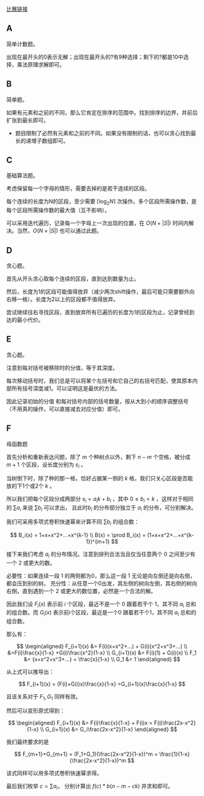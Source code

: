 [比赛链接](https://codeforces.com/contest/1821)

## A

简单计数题。

出现在最开头的0表示无解；出现在最开头的?有9种选择；剩下的?都是10中选择，乘法原理求解即可。

## B

简单题。

如果有元素和之前的不同，那么它肯定在排序的范围中。找到排序的边界，并前后扩张到最长即可。

* 题目限制了必然有元素和之前的不同。如果没有限制的话，也可以贪心找到最长的递增子数组即可。

## C

基础算法题。

考虑保留每一个字母的情形，需要去掉的是若干连续的区段。

每个连续的长度为N的区段，至少需要 $\lceil\log_2{N}\rceil$ 次操作。多个区段所需操作数，是每个区段所需操作数的最大值（互不影响）。

可以采用迭代遍历，记录每一个字母上一次出现的位置，在 $O(N+|S|)$ 时间内解决。当然，$O(N\times|S|)$  也可以通过此题。

## D

贪心题。

首先从开头贪心取每个连续的区段，直到达到数量为止。

然后，长度为1的区段可能值得放弃（减少两次shift操作，最后可能只需要额外向右移一格）。长度为2以上的区段都不值得放弃。

尝试继续往右寻找区段，直到放弃所有已遍历的长度为1的区段为止，记录曾经到达的最小代价。

## E

贪心题。

注意到每对括号被移除时的分值，等于其深度。

每次移动括号时，我们总是可以将某个左括号和它自己的右括号匹配，使其原本内部所有括号深度减1。可以证明这是最优的方法。

因此记录初始的分值 和每对括号内部的括号数量，按从大到小的顺序调整括号（不用真的操作，可以直接减去对应分值）即可。

## F

母函数题

首先分析和重新表达问题，除了 $m$ 个种树点以外，剩下 $n-m$ 个空格，被分成 $m+1$ 个区段，设长度分别为 $s_i$ 。

当树倒下时，除了种的那一格，恰好占据某一侧的 $k$ 格，我们只关心区段是否能放的下1个或2个 $k$ 。

所以我们把每个区段分成两部分 $s_i=a_ik+b_i$ ，其中 $0\le b_i \lt k$ ，这样对于相同的 $\sum{a_i}$ 来说 $\sum{b_i}$ 可以求出， 且此时$b_i$ 的分布部分独立于 $a_i$ 的分布，可分别解决。

我们可采用多项式卷积快速幂来计算不同 $\sum{b_i}$ 的组合数：

$$
B_i(x) = 1+x+x^2+...+x^{k-1} \\
B(x) = \prod B_i(x) = (1+x+x^2+...+x^{k-1})^{m+1}
$$

接下来我们考虑 $a_i$ 的分布情况。注意到排列合法当且仅当任意两个 $0$ 之间至少有一个 $2$ 或更大的数。

必要性：如果连续一段 $1$ 的两侧都为0，那么这一段 $1$ 无论是向左倒还是向右倒，都会压到别的树。
充分性：从任意一个0出发，其左侧的树向左倒，其右侧的树向右倒，直到遇到一个 $2$ 或更大的数位置，必然是一个合法的解。

因此我们设 $F_i(x)$ 表示前 $i$ 个区段，最近不是一个 0 跟着若干个 1，其不同 $a_i$ 总和的组合数。而 $G_i(x)$  表示前i个区段，最近是一个0 跟着若干个1，其不同 $a_i$ 总和的组合数。

那么有：

$$
\begin{aligned}
F_{i+1}(x) &= F(i)(x+x^2+...) + G(i)(x^2+x^3+...) \\
&=F(i)\frac{x}{1-x} +G(i)\frac{x^2}{1-x} \\
G_{i+1}(x) &= F(i)(1) + G(i)(x) \\
F_1 &= {x+x^2+x^3+...} = \frac{x}{1-x} \\
G_1 &= 1
\end{aligned}
$$

从上式可以推导出：

$$
F_{i+1}(x) = (F(i)+G(i)x)\frac{x}{1-x} =G_{i+1}(x)\frac{x}{1-x}
$$

且该关系对于 $F_{1},G_1$ 同样有效。

然后可以变形原式得到：

$$
\begin{aligned}
F_{i+1}(x) &= F(i)\frac{x}{1-x} + F(i)x = F(i)\frac{2x-x^2}{1-x} \\
G_{i+1}(x) &= G_i\frac{2x-x^2}{1-x}
\end{aligned}
$$

我们最终要求的是 

$$
F_{m+1}+G_{m+1} = (F_1+G_1)(\frac{2x-x^2}{1-x})^m = \frac{1}{1-x}(\frac{2x-x^2}{1-x})^m
$$

该式同样可以用多项式卷积快速幂求得。

最后我们枚举 $c = \sum a_i$， 分别计算出 $f(c)*b(n-m-ck)$ 并求和即可。